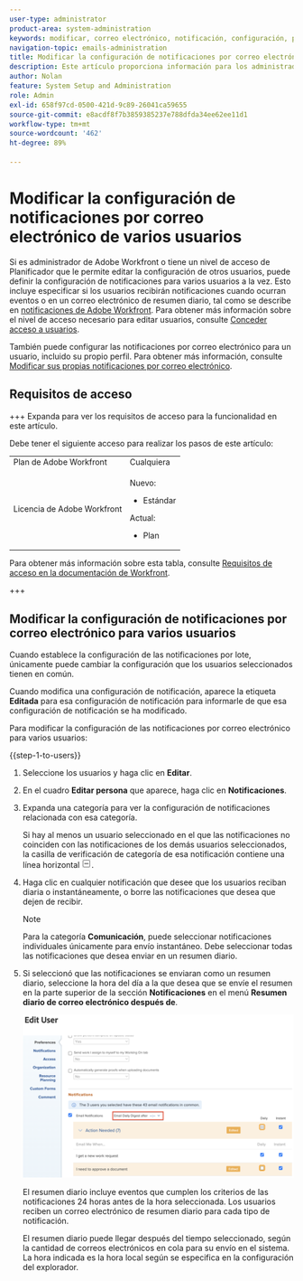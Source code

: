 ```yaml
---
user-type: administrator
product-area: system-administration
keywords: modificar, correo electrónico, notificación, configuración, por lote, edición por lote, configurar, varios, usuarios
navigation-topic: emails-administration
title: Modificar la configuración de notificaciones por correo electrónico de varios usuarios
description: Este artículo proporciona información para los administradores de grupos o de Workfront sobre cómo pueden actualizar las notificaciones de correo electrónico de otros usuarios.
author: Nolan
feature: System Setup and Administration
role: Admin
exl-id: 658f97cd-0500-421d-9c89-26041ca59655
source-git-commit: e8acdf8f7b3859385237e788dfda34ee62ee11d1
workflow-type: tm+mt
source-wordcount: '462'
ht-degree: 89%

---
```


# Modificar la configuración de notificaciones por correo electrónico de varios usuarios

<!-- Audited: 12/2023 -->

Si es administrador de Adobe Workfront o tiene un nivel de acceso de Planificador que le permite editar la configuración de otros usuarios, puede definir la configuración de notificaciones para varios usuarios a la vez. Esto incluye especificar si los usuarios recibirán notificaciones cuando ocurran eventos o en un correo electrónico de resumen diario, tal como se describe en [notificaciones de Adobe Workfront](../../../workfront-basics/using-notifications/wf-notifications.md). Para obtener más información sobre el nivel de acceso necesario para editar usuarios, consulte [Conceder acceso a usuarios](../../../administration-and-setup/add-users/configure-and-grant-access/grant-access-other-users.md).

También puede configurar las notificaciones por correo electrónico para un usuario, incluido su propio perfil. Para obtener más información, consulte [Modificar sus propias notificaciones por correo electrónico](../../../workfront-basics/using-notifications/activate-or-deactivate-your-own-event-notifications.md).


## Requisitos de acceso

+++ Expanda para ver los requisitos de acceso para la funcionalidad en este artículo.

Debe tener el siguiente acceso para realizar los pasos de este artículo:

<table style="table-layout:auto"> 
 <col> 
 <col> 
 <tbody> 
  <tr> 
   <td role="rowheader">Plan de Adobe Workfront</td> 
   <td>Cualquiera</td> 
  </tr> 
  <tr> 
   <td role="rowheader">Licencia de Adobe Workfront</td> 
   <td> 
      <p>Nuevo:</p>
         <ul>
         <li><p>Estándar</p></li>
         </ul>
      <p>Actual:</p>
         <ul>
         <li><p>Plan</p></li>
         </ul>
   </td>
  </tr> 
 </tbody> 
</table>

Para obtener más información sobre esta tabla, consulte [Requisitos de acceso en la documentación de Workfront](/help/quicksilver/administration-and-setup/add-users/access-levels-and-object-permissions/access-level-requirements-in-documentation.md).

+++

## Modificar la configuración de notificaciones por correo electrónico para varios usuarios

Cuando establece la configuración de las notificaciones por lote, únicamente puede cambiar la configuración que los usuarios seleccionados tienen en común.

Cuando modifica una configuración de notificación, aparece la etiqueta **Editada** para esa configuración de notificación para informarle de que esa configuración de notificación se ha modificado.

Para modificar la configuración de las notificaciones por correo electrónico para varios usuarios:

{{step-1-to-users}}

1. Seleccione los usuarios y haga clic en **Editar**.
1. En el cuadro **Editar persona** que aparece, haga clic en **Notificaciones**.

1. Expanda una categoría para ver la configuración de notificaciones relacionada con esa categoría.

   Si hay al menos un usuario seleccionado en el que las notificaciones no coinciden con las notificaciones de los demás usuarios seleccionados, la casilla de verificación de categoría de esa notificación contiene una línea horizontal ![Línea en lugar de marca de verificación](assets/straight-line-instead-of-checkmark.jpg).


1. Haga clic en cualquier notificación que desee que los usuarios reciban diaria o instantáneamente, o borre las notificaciones que desea que dejen de recibir.

   >[!NOTE]
   >
   >   Para la categoría **Comunicación**, puede seleccionar notificaciones individuales únicamente para envío instantáneo. Debe seleccionar todas las notificaciones que desea enviar en un resumen diario.


1. Si seleccionó que las notificaciones se enviaran como un resumen diario, seleccione la hora del día a la que desea que se envíe el resumen en la parte superior de la sección **Notificaciones** en el menú **Resumen diario de correo electrónico después de**.

   ![Tiempo de resumen diario](assets/daily-digest-time.png)

   El resumen diario incluye eventos que cumplen los criterios de las notificaciones 24 horas antes de la hora seleccionada. Los usuarios reciben un correo electrónico de resumen diario para cada tipo de notificación.

   El resumen diario puede llegar después del tiempo seleccionado, según la cantidad de correos electrónicos en cola para su envío en el sistema. La hora indicada es la hora local según se especifica en la configuración del explorador.
